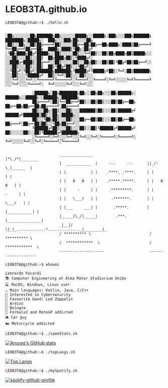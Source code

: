 # LEOB3TA.github.io

```console
LEOB3TA@github:~$ ./hello.sh
            
        
░██╗░░░░░░░██╗███████╗██╗░░░░░░█████╗░░█████╗░███╗░░░███╗███████╗  ████████╗░█████╗░  ███╗░░░███╗██╗░░░██╗
░██║░░██╗░░██║██╔════╝██║░░░░░██╔══██╗██╔══██╗████╗░████║██╔════╝  ╚══██╔══╝██╔══██╗  ████╗░████║╚██╗░██╔╝
░╚██╗████╗██╔╝█████╗░░██║░░░░░██║░░╚═╝██║░░██║██╔████╔██║█████╗░░  ░░░██║░░░██║░░██║  ██╔████╔██║░╚████╔╝░
░░████╔═████║░██╔══╝░░██║░░░░░██║░░██╗██║░░██║██║╚██╔╝██║██╔══╝░░  ░░░██║░░░██║░░██║  ██║╚██╔╝██║░░╚██╔╝░░
░░╚██╔╝░╚██╔╝░███████╗███████╗╚█████╔╝╚█████╔╝██║░╚═╝░██║███████╗  ░░░██║░░░╚█████╔╝  ██║░╚═╝░██║░░░██║░░░
░░░╚═╝░░░╚═╝░░╚══════╝╚══════╝░╚════╝░░╚════╝░╚═╝░░░░░╚═╝╚══════╝  ░░░╚═╝░░░░╚════╝░  ╚═╝░░░░░╚═╝░░░╚═╝░░░
            
            ░██████╗░██╗████████╗██╗░░██╗██╗░░░██╗██████╗░  ██████╗░░█████╗░░██████╗░███████╗
            ██╔════╝░██║╚══██╔══╝██║░░██║██║░░░██║██╔══██╗  ██╔══██╗██╔══██╗██╔════╝░██╔════╝
            ██║░░██╗░██║░░░██║░░░███████║██║░░░██║██████╦╝  ██████╔╝███████║██║░░██╗░█████╗░░
            ██║░░╚██╗██║░░░██║░░░██╔══██║██║░░░██║██╔══██╗  ██╔═══╝░██╔══██║██║░░╚██╗██╔══╝░░
            ╚██████╔╝██║░░░██║░░░██║░░██║╚██████╔╝██████╦╝  ██║░░░░░██║░░██║╚██████╔╝███████╗
            ░╚═════╝░╚═╝░░░╚═╝░░░╚═╝░░╚═╝░╚═════╝░╚═════╝░  ╚═╝░░░░░╚═╝░░╚═╝░╚═════╝░╚══════╝

                        
                        _______________                        |*\_/*|________
                        |  ___________  |     .-.     .-.      ||_/-\_|______  |
                        | |           | |    .****. .****.     | |           | |
                        | |   0   0   | |    .*****.*****.     | |   0   0   | |
                        | |     -     | |     .*********.      | |     -     | |
                        | |   \___/   | |      .*******.       | |   \___/   | |
                        | |___     ___| |       .*****.        | |___________| |
                        |_____|\_/|_____|        .***.         |_______________|
                        _|__|/ \|_|_.............*.............._|________|_
                        / ********** \                          / ********** \
                        /  ************  \                      /  ************  \
                        --------------------                    --------------------

```

```console
LEOB3TA@github:~$ whoami

Leonardo Focardi
📚 Computer Engineering at Alma Mater Studiorium Unibo
💻 MacOS, Windows, Linux user
☕️ Main languages: Kotlin, Java, C/C++
🧐 Interested in Cybersecurity
🎵 Favourite band: Led Zeppelin
📍 Arezzo
📍 Bologna
🏁 Formula1 and MotoGP addicted
🚘 Car guy
🏍 Motorcycle addicted
```


```console
LEOB3TA@github:~$ ./someStats.sh
```
[![Anurag's GitHub stats](https://github-readme-stats-dprzd0wfv-leob3ta.vercel.app/api?username=LEOB3TA&show_icons=true&theme=dark&count_private=true)](https://github.com/LEOB3TA/github-readme-stats)

```console
LEOB3TA@github:~$ ./topLangs.sh
```

[![Top Langs](https://github-readme-stats-dprzd0wfv-leob3ta.vercel.app/api/top-langs/?username=LEOB3TA&hide=html,css&theme=dark)](https://github.com/LEOB3TA/github-readme-stats)


```console
LEOB3TA@github:~$ ./mySpotify.sh
```

[![spotify-github-profile](https://spotify-github-profile.vercel.app/api/view?uid=leonardofcrd&cover_image=true&theme=default&show_offline=false&background_color=121212&bar_color_cover=true)](https://spotify-github-profile.vercel.app/api/view?uid=leonardofcrd&redirect=true)



